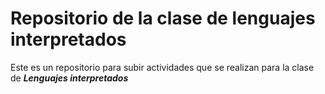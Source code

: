 # Repositorio de la clase de lenguajes interpretados

Este es un repositorio para subir actividades que se realizan para la clase de _**Lenguajes interpretados**_